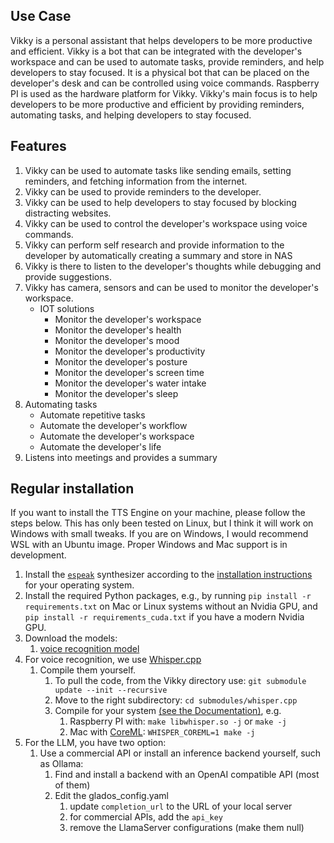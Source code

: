 ## Use Case

Vikky is a personal assistant that helps developers to be more productive and efficient. Vikky is a bot that can be integrated with the developer's workspace and can be used to automate tasks, provide reminders, and help developers to stay focused. It is a physical bot that can be placed on the developer's desk and can be controlled using voice commands. Raspberry PI is used as the hardware platform for Vikky. Vikky's main focus is to help developers to be more productive and efficient by providing reminders, automating tasks, and helping developers to stay focused.

## Features

1. Vikky can be used to automate tasks like sending emails, setting reminders, and fetching information from the internet.
2. Vikky can be used to provide reminders to the developer.
3. Vikky can be used to help developers to stay focused by blocking distracting websites.
4. Vikky can be used to control the developer's workspace using voice commands.
5. Vikky can perform self research and provide information to the developer by automatically creating a summary and store in NAS
6. Vikky is there to listen to the developer's thoughts while debugging and provide suggestions.
7. Vikky has camera, sensors and can be used to monitor the developer's workspace.
   - IOT solutions
     - Monitor the developer's workspace
     - Monitor the developer's health
     - Monitor the developer's mood
     - Monitor the developer's productivity
     - Monitor the developer's posture
     - Monitor the developer's screen time
     - Monitor the developer's water intake
     - Monitor the developer's sleep
8. Automating tasks
   - Automate repetitive tasks
   - Automate the developer's workflow
   - Automate the developer's workspace
   - Automate the developer's life
9. Listens into meetings and provides a summary

## Regular installation

If you want to install the TTS Engine on your machine, please follow the steps
below.  This has only been tested on Linux, but I think it will work on Windows with small tweaks.
If you are on Windows, I would recommend WSL with an Ubuntu image.  Proper Windows and Mac support is in development.

1. Install the [`espeak`](https://github.com/espeak-ng/espeak-ng) synthesizer
   according to the [installation
   instructions](https://github.com/espeak-ng/espeak-ng/blob/master/docs/guide.md)
   for your operating system.
2. Install the required Python packages, e.g., by running `pip install -r
   requirements.txt` on Mac or Linux systems without an Nvidia GPU, and `pip install -r
   requirements_cuda.txt` if you have a modern Nvidia GPU.
3.  Download the models:
    1.  [voice recognition model](https://huggingface.co/distil-whisper/distil-medium.en/resolve/main/ggml-medium-32-2.en.bin?download=true)
4. For voice recognition, we use [Whisper.cpp](https://github.com/ggerganov/whisper.cpp)
   1. Compile them yourself. 
      1. To pull the code, from the Vikky directory use: `git submodule update --init --recursive`
      2. Move to the right subdirectory: `cd submodules/whisper.cpp`
      3. Compile for your system [(see the Documentation)](https://github.com/ggerganov/whisper.cpp), e.g.
         1. Raspberry PI with: `make libwhisper.so -j` or `make -j`
         2. Mac with [CoreML](https://github.com/ggerganov/whisper.cpp?tab=readme-ov-file#core-ml-support): `WHISPER_COREML=1 make -j`
5. For the LLM, you have two option:
   1. Use a commercial API or install an inference backend yourself, such as Ollama:
      1. Find and install a backend with an OpenAI compatible API (most of them)
      2. Edit the glados_config.yaml
         1. update `completion_url` to the URL of your local server
         2. for commercial APIs, add the `api_key`
         3. remove the LlamaServer configurations (make them null)
